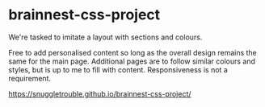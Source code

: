 # brainnest-css-project
 We're tasked to imitate a layout with sections and colours.

Free to add personalised content so long as the overall design remains the same for the main page. Additional pages are to follow similar colours and styles, but is up to me to fill with content. Responsiveness is not a requirement.

https://snuggletrouble.github.io/brainnest-css-project/
